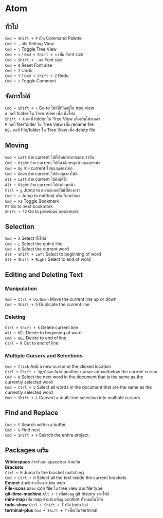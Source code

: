 # Atom
ทั่วไป
------
`Cmd + Shift + P` เปิด Command Palette  
`Cmd + ,` เปิด Setting View  
`Cmd + \` Toggle Tree View  
`Cmd + =` / `Cmd + Shift + =` เพิ่ม Font size  
`Cmd + Shift + -` ลด Font size  
`Cmd + 0` Reset Font size  
`Cmd + Z` Undo  
`Cmd + Y` / `Cmd + Shift + Z` Redo  
`Cmd + /` Toggle Comment  

จัดการไฟล์
------
`Cmd + Shift + \` Go to ไฟล์ที่เปิดอยู่ใน tree view  
`A` กดที่ folder ใน Tree View เพื่อเพิ่มไฟล์  
`Shift + A` กดที่ folder ใน Tree View เพื่อเพิ่มโฟลเดอร์  
`M` กดที่ file/folder ใน Tree View เพื่อ rename file  
`DEL` กดที่ file/folder ใน Tree View เพื่อ delete file  

Moving
------
`Cmd + Left` ย้าย current ไปที่ตัวอักษรแรกของบรรทัด  
`Cmd + Right` ย้าย current ไปที่ตัวอักษรสุดท้ายของบรรทัด  
`Cmd + Up` ย้าย current ไปบนสุดของไฟล์  
`Cmd + Down` ย้าย current ไปล่างสุดของไฟล์  
`Alt + Left` ย้าย current ไปคำถัดไป  
`Alt + Right` ย้าย current ไปคำก่อนหน้า  
`Ctrl + g` Jump to แถวและคอลัมน์ที่ต้องการ  
`Cmd + r` Jump to method หรือ function  
`Cmd + F2` Toggle Bookmark  
`F2` Go to next bookmark  
`Shift + F2` Go to previous bookmark  

Selection
------
`Cmd + A` Select ทั้งไฟล์  
`Cmd + L` Select the entire line  
`Cmd + D` Select the current word  
`Alt + Shift + Left` Select to beginning of word  
`Alt + Shift + Right` Select to end of word  

Editing and Deleting Text
------
### Manipulation
`Cmd + Ctrl + Up/Down` Move the current line up or down  
`Cmd + Shift + D` Duplicate the current line  

### Deleting
`Ctrl + Shift + K` Delete current line  
`Alt + DEL` Delete to beginning of word  
`Cmd + DEL` Delete to end of line  
`Ctrl + K` Cut to end of line  

### Multiple Cursors and Selections
`Cmd + Click` Add a new cursor at the clicked location  
`Ctrl + Shift + Up/Down` Add another cursor above/below the current cursor  
`Cmd + D` Select the next word in the document that is the same as the currently selected word  
`Cmd + Ctrl + G` Select all words in the document that are the same as the currently selected word  
`Cmd + Shift + L` Convert a multi-line selection into multiple cursors  

Find and Replace
------
`Cmd + F` Search within a buffer  
`Cmd + G` Find next  
`Cmd + Shift + F` Search the entire project  

Packages เสริม
------
**Whitespace** สำหรับลบ spacebar ส่วนเกิน  
**Brackets**   
`Ctrl + M` Jump to the bracket matching  
`Cmd + Ctrl + M` Select all the text inside the current brackets  
**Emmet** สำหรับช่วยในการเขียน web  
**File-icons** แสดง icon file ใน tree view ตาม file type  
**git-time-machine** `Alt + T` เพื่อย้อนดู git history ของไฟล์  
**mini-map** เปิด map ด้านข้างเพื่อดู content ทั้งหมดในไฟล์  
**todo-show** `Ctrl + Shift + T` เปิด todo list  
**terminal-plus** `Cmd + Shift + T` เพื่อเปิด terminal  
